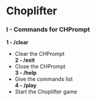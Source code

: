 # Choplifter

### I - Commands for CHPrompt

**1 - /clear**  
- Clear the CHPrompt  
**2 - /exit**  
- Close the CHPrompt  
**3 - /help**  
- Give the commands list  
**4 - /play**  
- Start the Choplifter game  
